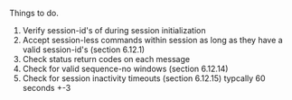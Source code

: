 




Things to do.

1. Verify session-id's of during session initialization
2. Accept session-less commands within session as long as they have a valid session-id's (section 6.12.1)
3. Check status return codes on each message
4. Check for valid sequence-no windows (section 6.12.14)
5. Check for session inactivity timeouts (section 6.12.15) typcally 60 seconds +-3

